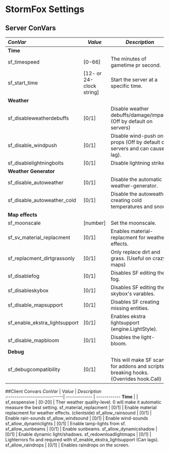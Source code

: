 # StormFox Settings
## Server ConVars
*ConVar*                     | *Value*       | *Description*              
:----------------------------| ------------- |  ------------
**Time**                     |               |
sf_timespeed                 | [0-66]        | The minutes of gametime pr second.
sf_start_time                | [12- or 24-clock string]|Start the server at a specific time.
**Weather**                  |               |              
sf_disableweatherdebuffs     | [0/1]         | Disable weather debuffs/damage/impact. (Off by default on servers) 
sf_disable_windpush          | [0/1]         | Disable wind-push on props (Off by default on servers and can cause lag). 
sf_disablelightningbolts     | [0/1]         | Disable lightning strikes.
**Weather Generator**        |               |              
sf_disable_autoweather       | [0/1]         |  Disable the automatic weather-generator.
sf_disable_autoweather_cold  | [0/1]         | Disable the autoweather creating cold temperatures and snow.
**Map effects**              |               |              
sf_moonscale                 | [number]      | Set the moonscale.
sf_sv_material_replacment    | [0/1]         | Enables material-replacment for weather effects.
sf_replacment_dirtgrassonly  | [0/1]         | Only replace dirt and grass. (Useful on crazy maps)
sf_disablefog                | [0/1]         | Disables SF editing the fog.
sf_disableskybox             | [0/1]         | Disables SF editing the skybox's varables.
sf_disable_mapsupport        | [0/1]         | Disables SF creating missing entities.
sf_enable_ekstra_lightsupport| [0/1]         | Enables ekstra lightsupport (engine.LightStyle).
sf_disable_mapbloom          | [0/1]         | Disables the light-bloom.
**Debug**|                   |               |
sf_debugcompatibility        | [0/1]         | This will make SF scan for addons and scripts breaking hooks. (Overrides hook.Call)


##Client Convars
*ConVar*                     | *Value*       | *Description*              
:----------------------------| ------------- |  ------------
**Time**                     |               |
sf_exspensive                | [0-20]        | Ther weather quality-level. 0 will make it automatic measure the best setting.
sf_material_replacment       | [0/1]         | Enable material replacment for weather effects. (clientside)
sf_allow_rainsound           | [0/1]         | Enable rain-sounds
sf_allow_windsound           | [0/1]         | Enable wind-sounds
sf_allow_dynamiclights       | [0/1]         | Enable lamp-lights from sf.
sf_allow_sunbeams            | [0/1]         | Enable sunbeams.
sf_allow_dynamicshadow       | [0/1]         | Enable dynamic light/shadows.
sf_redownloadlightmaps       | [0/1]         | Lighterrors fix and required with sf_enable_ekstra_lightsupport (Can lags).
sf_allow_raindrops           | [0/1]         | Enables raindrops on the screen.

